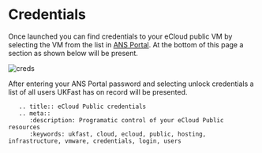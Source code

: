 # Credentials

Once launched you can find credentials to your eCloud public VM by selecting the VM from the list in [ANS Portal](https://portal.ans.co.uk/ecloud-public). At the bottom of this page a section as shown below will be present.

![creds](files/creds.png)

After entering your ANS Portal password and selecting unlock credentials a list of all users UKFast has on record will be presented.

```eval_rst
   .. title:: eCloud Public credentials
   .. meta::
      :description: Programatic control of your eCloud Public resources
      :keywords: ukfast, cloud, ecloud, public, hosting, infrastructure, vmware, credentials, login, users
```
